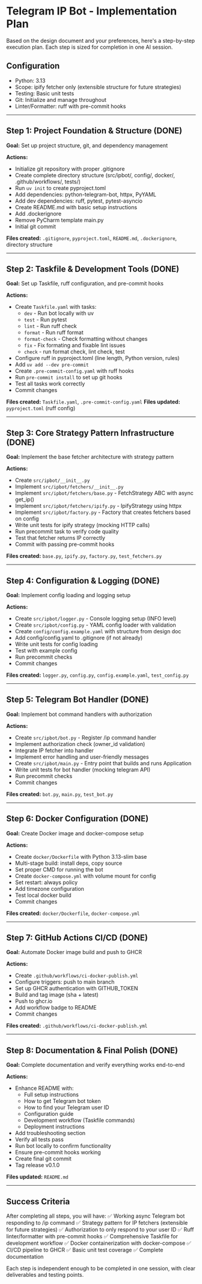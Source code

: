 # Telegram IP Bot - Implementation Plan

Based on the design document and your preferences, here's a step-by-step execution plan. Each step is sized for completion in one AI session.

## Configuration
- Python: 3.13
- Scope: ipify fetcher only (extensible structure for future strategies)
- Testing: Basic unit tests
- Git: Initialize and manage throughout
- Linter/Formatter: ruff with pre-commit hooks

---

## Step 1: Project Foundation & Structure (DONE)
**Goal:** Set up project structure, git, and dependency management

**Actions:**
- Initialize git repository with proper .gitignore
- Create complete directory structure (src/ipbot/, config/, docker/, .github/workflows/, tests/)
- Run `uv init` to create pyproject.toml
- Add dependencies: python-telegram-bot, httpx, PyYAML
- Add dev dependencies: ruff, pytest, pytest-asyncio
- Create README.md with basic setup instructions
- Add .dockerignore
- Remove PyCharm template main.py
- Initial git commit

**Files created:** `.gitignore`, `pyproject.toml`, `README.md`, `.dockerignore`, directory structure

---

## Step 2: Taskfile & Development Tools (DONE)
**Goal:** Set up Taskfile, ruff configuration, and pre-commit hooks

**Actions:**
- Create `Taskfile.yaml` with tasks:
  - `dev` - Run bot locally with uv
  - `test` - Run pytest
  - `lint` - Run ruff check
  - `format` - Run ruff format
  - `format-check` - Check formatting without changes
  - `fix` - Fix formating and fixable lint issues
  - `check` - run format check, lint check, test
- Configure ruff in pyproject.toml (line length, Python version, rules)
- Add `uv add --dev pre-commit`
- Create `.pre-commit-config.yaml` with ruff hooks
- Run `pre-commit install` to set up git hooks
- Test all tasks work correctly
- Commit changes

**Files created:** `Taskfile.yaml`, `.pre-commit-config.yaml`
**Files updated:** `pyproject.toml` (ruff config)

---

## Step 3: Core Strategy Pattern Infrastructure (DONE)
**Goal:** Implement the base fetcher architecture with strategy pattern

**Actions:**
- Create `src/ipbot/__init__.py`
- Implement `src/ipbot/fetchers/__init__.py`
- Implement `src/ipbot/fetchers/base.py` - FetchStrategy ABC with async get_ip()
- Implement `src/ipbot/fetchers/ipify.py` - IpifyStrategy using httpx
- Implement `src/ipbot/factory.py` - Factory that creates fetchers based on config
- Write unit tests for ipify strategy (mocking HTTP calls)
- Run precommit task to verify code quality
- Test that fetcher returns IP correctly
- Commit with passing pre-commit hooks

**Files created:** `base.py`, `ipify.py`, `factory.py`, `test_fetchers.py`

---

## Step 4: Configuration & Logging (DONE)
**Goal:** Implement config loading and logging setup

**Actions:**
- Create `src/ipbot/logger.py` - Console logging setup (INFO level)
- Create `src/ipbot/config.py` - YAML config loader with validation
- Create `config/config.example.yaml` with structure from design doc
- Add config/config.yaml to .gitignore (if not already)
- Write unit tests for config loading
- Test with example config
- Run precommit checks
- Commit changes

**Files created:** `logger.py`, `config.py`, `config.example.yaml`, `test_config.py`

---

## Step 5: Telegram Bot Handler (DONE)
**Goal:** Implement bot command handlers with authorization

**Actions:**
- Create `src/ipbot/bot.py` - Register /ip command handler
- Implement authorization check (owner_id validation)
- Integrate IP fetcher into handler
- Implement error handling and user-friendly messages
- Create `src/ipbot/main.py` - Entry point that builds and runs Application
- Write unit tests for bot handler (mocking telegram API)
- Run precommit checks
- Commit changes

**Files created:** `bot.py`, `main.py`, `test_bot.py`

---

## Step 6: Docker Configuration (DONE)
**Goal:** Create Docker image and docker-compose setup

**Actions:**
- Create `docker/Dockerfile` with Python 3.13-slim base
- Multi-stage build: install deps, copy source
- Set proper CMD for running the bot
- Create `docker-compose.yml` with volume mount for config
- Set restart: always policy
- Add timezone configuration
- Test local docker build
- Commit changes

**Files created:** `docker/Dockerfile`, `docker-compose.yml`

---

## Step 7: GitHub Actions CI/CD (DONE)
**Goal:** Automate Docker image build and push to GHCR

**Actions:**
- Create `.github/workflows/ci-docker-publish.yml`
- Configure triggers: push to main branch
- Set up GHCR authentication with GITHUB_TOKEN
- Build and tag image (sha + latest)
- Push to ghcr.io
- Add workflow badge to README
- Commit changes

**Files created:** `.github/workflows/ci-docker-publish.yml`

---

## Step 8: Documentation & Final Polish (DONE)
**Goal:** Complete documentation and verify everything works end-to-end

**Actions:**
- Enhance README with:
  - Full setup instructions
  - How to get Telegram bot token
  - How to find your Telegram user ID
  - Configuration guide
  - Development workflow (Taskfile commands)
  - Deployment instructions
- Add troubleshooting section
- Verify all tests pass
- Run bot locally to confirm functionality
- Ensure pre-commit hooks working
- Create final git commit
- Tag release v0.1.0

**Files updated:** `README.md`

---

## Success Criteria

After completing all steps, you will have:
✅ Working async Telegram bot responding to /ip command
✅ Strategy pattern for IP fetchers (extensible for future strategies)
✅ Authorization to only respond to your user ID
✅ Ruff linter/formatter with pre-commit hooks
✅ Comprehensive Taskfile for development workflow
✅ Docker containerization with docker-compose
✅ CI/CD pipeline to GHCR
✅ Basic unit test coverage
✅ Complete documentation

Each step is independent enough to be completed in one session, with clear deliverables and testing points.
